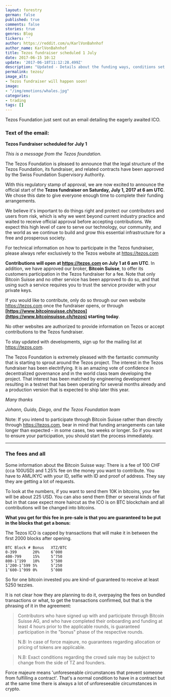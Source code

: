 ```yaml
---
layout: forestry
german: false
published: true
comments: false
stories: true
genres: Blog
tickers: ''
author: https://reddit.com/u/KarlVonBahnhof
author_name: KarlVonBahnhof
title: Tezos fundraiser scheduled 1 July
date: 2017-06-15 10:12
update: '2017-06-18T11:12:28.499Z'
description: "Updated - Details about the funding ways, conditions set by Bitcoin Suisse and conversion rates from BTC"
permalink: tezos/
image_alt:
- Tezos fundraiser will happen soon!
image:
- "/img/emotions/whales.jpg"
categories:
- trading
tags: []
---
```



Tezos Foundation just sent out an email detailing the eagerly awaited ICO.

### Text of the email:

**Tezos Fundraiser scheduled for July 1**

*This is a message from the Tezos foundation.*

The Tezos Foundation is pleased to announce that the legal structure of the Tezos Foundation, its fundraiser, and related contracts have been approved by the Swiss Foundation Supervisory Authority.

With this regulatory stamp of approval, we are now excited to announce the official start of the **Tezos fundraiser on Saturday, July 1, 2017 at 6 am UTC**. We chose this date to give everyone enough time to complete their funding arrangements.

We believe it's important to do things right and protect our contributors and users from risk, which is why we went beyond current industry practice and waited to receive official approval before accepting contributions. We expect this high level of care to serve our technology, our community, and the world as we continue to build and grow this essential infrastructure for a free and prosperous society.

For technical information on how to participate in the Tezos fundraiser, please always refer exclusively to the Tezos website at https://tezos.com

**Contributions will open at https://tezos.com on July 1 at 6 am UTC**. In addition, we have approved our broker, **Bitcoin Suisse**, to offer its customers participation in the Tezos fundraiser for a fee. Note that only Bitcoin Suisse and no other service has been approved to do so, and that using such a service requires you to trust the service provider with your private keys.

If you would like to contribute, only do so through our own website https://tezos.com once the fundraiser opens, or through **[https://www.bitcoinsuisse.ch/tezos](https://www.bitcoinsuisse.ch/tezos) starting today**.

No other websites are authorized to provide information on Tezos or accept contributions to the Tezos fundraiser.

To stay updated with developments, sign up for the mailing list at https://tezos.com.

The Tezos Foundation is extremely pleased with the fantastic community that is starting to sprout around the Tezos project. The interest in the Tezos fundraiser has been electrifying. It is an amazing vote of confidence in decentralized governance and in the world class team developing the project. That interest has been matched by engineering development resulting in a testnet that has been operating for several months already and a production version that is expected to ship later this year.

*Many thanks*

*Johann, Guido, Diego, and the Tezos Foundation team*

Note: If you intend to participate through Bitcoin Suisse rather than directly through https://tezos.com, bear in mind that funding arrangements can take longer than expected - in some cases, two weeks or longer. So if you want to ensure your participation, you should start the process immediately.

<hr>

### The fees and all

Some information about the Bitcoin Suisse way: There is a fee of 100 CHF (cca 100USD) and 1.25% fee on the money you want to contribute. You have to AML/KYC with your ID, selfie with ID and proof of address. They say they are getting a lot of requests.

To look at the numbers, if you want to send them 10K in bitcoins, your fee will be about 225 USD. You can also send them Ether or several kinds of fiat but in that case expect more haircut as the ICO is on BTC blockchain and all contributions will be changed into bitcoins.

**What you get for this fee in pre-sale is that you are guaranteed to be put in the blocks that get a bonus:**

The Tezos ICO is capped by transactions that will make it in between the first 2000 blocks after opening.

```
BTC Block # Bonus   XTZ/BTC
0-399       20%     6’000
400-799     15%     5’750
800-1’199   10%     5’500
1’200-1’599 5%      5’250
1’600-1’999 0%      5’000
```

So for one bitcoin invested you are kind-of guaranteed to receive at least 5250 tezzies.

It is not clear how they are planning to do it, overpaying the fees on bundled transactions or what, to get the transactions confirmed, but that is the phrasing of it in the agreement:

> Contributors who have signed up with and participate through Bitcoin Suisse AG, and who have completed their onboarding and funding at least 4 hours prior to the applicable rounds, is guaranteed participation in the "bonus" phase of the respective rounds.

> N.B: In case of force majeure, no guarantees regarding allocation or pricing of tokens are applicable.

> N.B: Exact conditions regarding the crowd sale may be subject to change from the side of TZ and founders.

Force majeure means 'unforeseeable circumstances that prevent someone from fulfilling a contract'. That's a normal condition to have in a contract but at the same time there is always a lot of unforeseeable circumstances in crypto.
